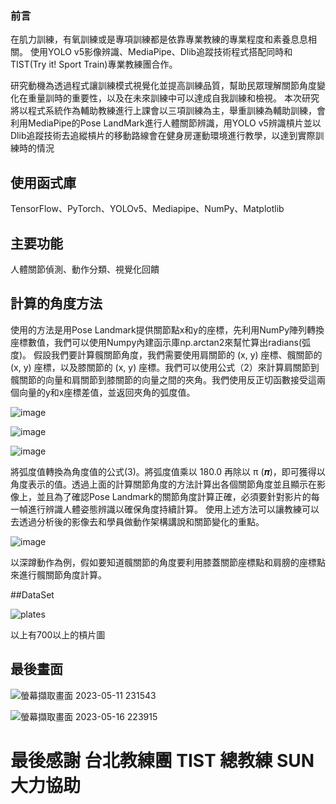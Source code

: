 ### 前言
在肌力訓練，有氧訓練或是專項訓練都是依靠專業教練的專業程度和素養息息相關。
使用YOLO v5影像辨識、MediaPipe、Dlib追蹤技術程式搭配同時和TIST(Try it! Sport Train)專業教練團合作。

研究動機為透過程式讓訓練模式視覺化並提高訓練品質，幫助民眾理解關節角度變化在重量訓時的重要性，以及在未來訓練中可以達成自我訓練和檢視。
本次研究將以程式系統作為輔助教練進行上課會以三項訓練為主，舉重訓練為輔助訓練，會利用MediaPipe的Pose LandMark進行人體關節辨識，用YOLO v5辨識槓片並以Dlib追蹤技術去追縱槓片的移動路線會在健身房運動環境進行教學，以達到實際訓練時的情況

## 使用函式庫
TensorFlow、PyTorch、YOLOv5、Mediapipe、NumPy、Matplotlib
## 主要功能
人體關節偵測、動作分類、視覺化回饋
## 計算的角度方法
使用的方法是用Pose Landmark提供關節點x和y的座標，先利用NumPy陣列轉換座標數值，我們可以使用Numpy內建函示庫np.arctan2來幫忙算出radians(弧度)。
假設我們要計算髖關節角度，我們需要使用肩關節的 (x, y) 座標、髖關節的 (x, y) 座標，以及膝關節的 (x, y) 座標。我們可以使用公式（2）來計算肩關節到髖關節的向量和肩關節到膝關節的向量之間的夾角。我們使用反正切函數接受這兩個向量的y和x座標差值，並返回夾角的弧度值。

![image](https://github.com/user-attachments/assets/e1a6afbd-f12a-41f8-842f-4d2b5513e697)

![image](https://github.com/user-attachments/assets/80c55e9c-3985-4ad1-a4ed-939fd2f0871c)

![image](https://github.com/user-attachments/assets/f7b71842-9f19-4f44-b2b3-5dc59cdaf9f0)

將弧度值轉換為角度值的公式(3)。將弧度值乘以 180.0 再除以 π (𝝅)，即可獲得以角度表示的值。透過上面的計算關節角度的方法計算出各個關節角度並且顯示在影像上，並且為了確認Pose Landmark的關節角度計算正確，必須要針對影片的每一幀進行辨識人體姿態辨識以確保角度持續計算。
使用上述方法可以讓教練可以去透過分析後的影像去和學員做動作架構講說和關節變化的重點。

![image](https://github.com/user-attachments/assets/da84c973-c92d-4fae-a4d5-54a59fe35058)

以深蹲動作為例，假如要知道髖關節的角度要利用膝蓋關節座標點和肩膀的座標點來進行髖關節角度計算。

##DataSet

![plates](https://github.com/user-attachments/assets/1085f04c-64de-4b63-9844-7ffc7782ad0a)

以上有700以上的槓片圖

## 最後畫面

![螢幕擷取畫面 2023-05-11 231543](https://github.com/user-attachments/assets/0ab6c173-6885-4c6a-aff4-b631374fad4e)

![螢幕擷取畫面 2023-05-16 223915](https://github.com/user-attachments/assets/50fb2c83-c017-4212-8ee6-09b244a0c6ae)

# 最後感謝 台北教練團 TIST 總教練 SUN 大力協助


